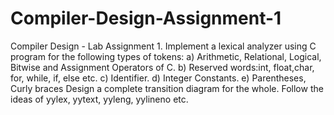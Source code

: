 # Compiler-Design-Assignment-1
Compiler Design - Lab Assignment 1.
Implement a lexical analyzer using C program for the following types of tokens:
a) Arithmetic, Relational, Logical, Bitwise and Assignment Operators of C.
b) Reserved words:int, float,char, for, while, if, else etc.
c) Identifier.
d) Integer Constants.
e) Parentheses, Curly braces
Design a complete transition diagram for the whole. Follow the ideas of yylex, yytext, yyleng, yylineno etc.
